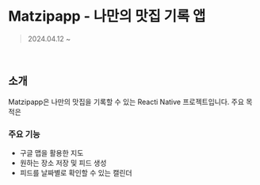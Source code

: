 # Matzipapp - 나만의 맛집 기록 앱

> 2024.04.12 ~

<br />

## 소개

Matzipapp은 나만의 맛집을 기록할 수 있는 Reacti Native 프로젝트입니다.
주요 목적은 

### 주요 기능

- 구글 맵을 활용한 지도
- 원하는 장소 저장 및 피드 생성
- 피드를 날짜별로 확인할 수 있는 캘린더
